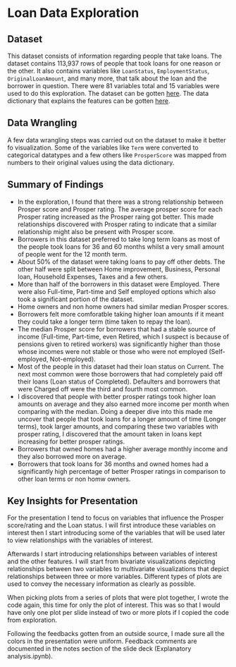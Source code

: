 # Loan Data Exploration

## Dataset

This dataset consists of information regarding people that take loans. The dataset contains 113,937 rows of people that took loans for one reason or the other. It also contains variables like `LoanStatus`, `EmploymentStatus`, `OriginalLoanAmount`, and many more, that talk about the loan and the borrower in question. There were 81 variables total and 15 variables were used to do this exploration.
The dataset can be gotten [here](https://docs.google.com/document/d/e/2PACX-1vQmkX4iOT6Rcrin42vslquX2_wQCjIa_hbwD0xmxrERPSOJYDtpNc_3wwK_p9_KpOsfA6QVyEHdxxq7/pub).
The data dictionary that explains the features can be gotten [here](https://docs.google.com/spreadsheets/d/1gDyi_L4UvIrLTEC6Wri5nbaMmkGmLQBk-Yx3z0XDEtI/edit#gid=0).


## Data Wrangling

A few data wrangling steps was carried out on the dataset to make it better fo visualization. Some of the variables like `Term` were converted to categorical datatypes and a few others like `ProsperScore` was mapped from numbers to their original values using the data dictionary.


## Summary of Findings

* In the exploration, I found that there was a strong relationship between Prosper score and Prosper rating. The average prosper score for each Prosper rating increased as the Prosper raing got better. This made relationships discovered with Prosper rating to indicate that a similar relationship might also be present with Prosper score. 
* Borrowers in this dataset preferred to take long term loans as most of the people took loans for 36 and 60 months whilst a very small amount of people went for the 12 month term.
* About 50% of the dataset were taking loans to pay off other debts. The other half were split between Home improvement, Business, Personal loan, Household Expenses, Taxes and a few others.
* More than half of the borrowers in this dataset were Employed. There were also Full-time, Part-time and Self employed options which also took a significant portion of the dataset.
* Home owners and non home owners had similar median Prosper scores.
* Borrowers felt more comforatble taking higher loan amounts if it meant they could take a longer term (time taken to repay the loan).
* The median Prosper score for borrowers that had a stable source of income (Full-time, Part-time, even Retired, which I suspect is because of pensions given to retired workers) was significantly higher than those whose incomes were not stable or those who were not employed (Self-employed, Not-employed).
* Most of the people in this dataset had their loan status on Current. The next most common were those borrowers that had completely paid off their loans (Loan status of Completed). Defaulters and borrowers that were Charged off were the third and fourth most common.
* I discovered that people with better prosper ratings took higher loan amounts on average and they also earned more income per month when comparing with the median. Doing a deeper dive into this made me uncover that people that took loans for a longer amount of time (Longer terms), took larger amounts, and comparing these two variables with prosper rating, I discovered that the amount taken in loans kept increasing for better prosper ratings.
* Borrowers that owned homes had a higher average monthly income and they also borrowed more on average.
* Borrowers that took loans for 36 months and owned homes had a significantly high percentage of better Prosper ratings in comparison to other loan terms or non homw owners.


## Key Insights for Presentation

For the presentation I tend to focus on variables that influence the Prosper score/rating and the Loan status. I will first introduce these variables on interest then I start introducing some of the variables that will be used later to view relationships with the variables of interest.

Afterwards I start introducing relationships between variables of interest and the other features. I will start from bivariate visualizations depicting relationships between two variables to multivariate visualizations that depict relationships between three or more variables.
Different types of plots are used to convey the necessary information as clearly as possible.

When picking plots from a series of plots that were plot together, I wrote the code again, this time for only the plot of interest. This was so that I would have only one plot per slide instead of two or more plots if I copied the code from exploration.

Following the feedbacks gotten from an outside source, I made sure all the colors in the presentation were uniform. Feedback comments are documented in the notes section of the slide deck (Explanatory analysis.ipynb).
